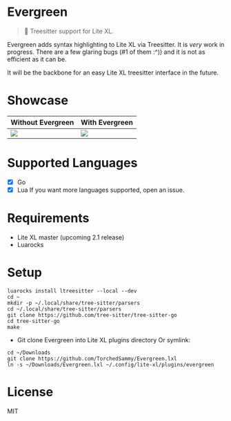 # Evergreen
> 🌳 Treesitter support for Lite XL.

Evergreen adds syntax highlighting to Lite XL via Treesitter. It is *very*
work in progress. There are a few glaring bugs (#1 of them :^)) and it is
not as efficient as it can be.

It will be the backbone for an easy Lite XL treesitter interface in the
future.

# Showcase

| Without Evergreen                              | With Evergreen                                 |
| ---------------------------------------------- | ---------------------------------------------- |
| ![](https://safe.kashima.moe/6b3frqkk0q93.png) | ![](https://safe.kashima.moe/97eefjivjyza.png) |

# Supported Languages
- [x] Go
- [x] Lua
If you want more languages supported, open an issue.

# Requirements
- Lite XL master (upcoming 2.1 release)
- Luarocks

# Setup
```
luarocks install ltreesitter --local --dev
cd ~
mkdir -p ~/.local/share/tree-sitter/parsers
cd ~/.local/share/tree-sitter/parsers
git clone https://github.com/tree-sitter/tree-sitter-go
cd tree-sitter-go
make
```
- Git clone Evergreen into Lite XL plugins directory
Or symlink:  
```
cd ~/Downloads
git clone https://github.com/TorchedSammy/Evergreen.lxl
ln -s ~/Downloads/Evergreen.lxl ~/.config/lite-xl/plugins/evergreen
```

# License
MIT
